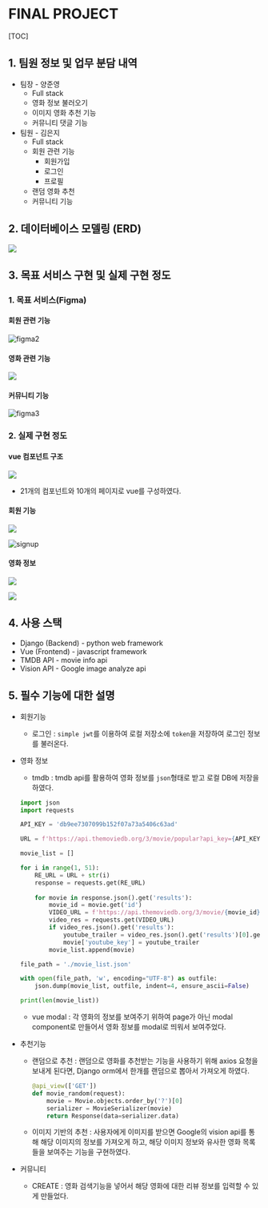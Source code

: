 # FINAL PROJECT



[TOC]



## 1. 팀원 정보 및 업무 분담 내역

- 팀장 - 양준영
  - Full stack
  - 영화 정보 불러오기
  - 이미지 영화 추천 기능
  - 커뮤니티 댓글 기능
- 팀원 - 김은지
  - Full stack
  - 회원 관련 기능
    - 회원가입
    - 로그인
    - 프로필
  - 랜덤 영화 추천
  - 커뮤니티 기능







## 2. 데이터베이스 모델링 (ERD)

![](final%20project_erd.png)





## 3. 목표 서비스 구현 및 실제 구현 정도

### 1. 목표 서비스(Figma)

####  회원 관련 기능

![figma2](./images/figma2.jpg)

#### 영화 관련 기능



![](./images/figma1.jpg)

#### 커뮤니티 기능

![figma3](./images/figma3.jpg)



### 2. 실제 구현 정도

#### vue 컴포넌트 구조

![](./images/vue_components.png)

- 21개의 컴포넌트와 10개의 페이지로 vue를 구성하였다.



#### 회원 기능

![](./images/login.jpg)

![signup](./images/signup.jpg)



#### 영화 정보

![](./images/movie_genre.jpg)



![](./images/image_label.jpg)





## 4. 사용 스택

- Django (Backend) - python  web framework
- Vue (Frontend) - javascript framework
- TMDB API - movie info api
- Vision API - Google image analyze api





## 5. 필수 기능에 대한 설명

- 회원기능

  - 로그인 : `simple jwt`를 이용하여 로컬 저장소에 `token`을 저장하여 로그인 정보를 불러온다.

  

- 영화 정보

  - tmdb : tmdb api를 활용하여 영화 정보를 `json`형태로 받고 로컬 DB에 저장을 하였다.

  ```python
  import json
  import requests
  
  API_KEY = 'db9ee7307099b152f07a73a5406c63ad'
  
  URL = f'https://api.themoviedb.org/3/movie/popular?api_key={API_KEY}&language=ko-KR&page='
  
  movie_list = []
  
  for i in range(1, 51):
      RE_URL = URL + str(i)
      response = requests.get(RE_URL)
      
      for movie in response.json().get('results'):
          movie_id = movie.get('id')
          VIDEO_URL = f'https://api.themoviedb.org/3/movie/{movie_id}/videos?api_key={API_KEY}&language=en-US'
          video_res = requests.get(VIDEO_URL)
          if video_res.json().get('results'):
              youtube_trailer = video_res.json().get('results')[0].get('key')
              movie['youtube_key'] = youtube_trailer
          movie_list.append(movie)
  
  file_path = './movie_list.json'
  
  with open(file_path, 'w', encoding="UTF-8") as outfile:
      json.dump(movie_list, outfile, indent=4, ensure_ascii=False)
  
  print(len(movie_list))
  ```

  

  - vue modal : 각 영화의 정보를 보여주기 위하여 page가 아닌 modal component로 만들어서 영화 정보를 modal로 띄워서 보여주었다.





- 추천기능

  - 랜덤으로 추천 : 랜덤으로 영화를 추천받는 기능을 사용하기 위해 axios 요청을 보내게 된다면, Django orm에서 한개를 랜덤으로 뽑아서 가져오게 하였다.

    ```python
    @api_view(['GET'])
    def movie_random(request):
        movie = Movie.objects.order_by('?')[0]
        serializer = MovieSerializer(movie)
        return Response(data=serializer.data)
    ```

    

  - 이미지 기반의 추천 : 사용자에게 이미지를 받으면 Google의 vision api를 통해 해당 이미지의 정보를 가져오게 하고, 해당 이미지 정보와 유사한 영화 목록들을 보여주는 기능을 구현하였다.

    

    

- 커뮤니티
  - CREATE : 영화 검색기능을 넣어서 해당 영화에 대한 리뷰 정보를 입력할 수 있게 만들었다.

